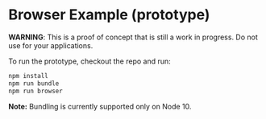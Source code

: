 # Browser Example (prototype)

**WARNING**: This is a proof of concept that is still a work in progress. Do not use for your applications.

To run the prototype, checkout the repo and run:

```bash
npm install
npm run bundle
npm run browser
```

**Note:** Bundling is currently supported only on Node 10.
